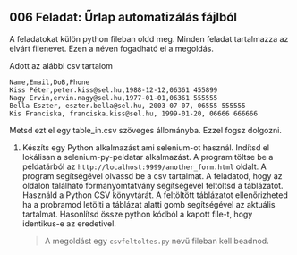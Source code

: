 ## 006 Feladat: Űrlap automatizálás fájlból

A feladatokat külön python fileban oldd meg. Minden feladat tartalmazza az elvárt filenevet. Ezen a néven fogadható el a megoldás.

Adott az alábbi csv tartalom
```
Name,Email,DoB,Phone
Kiss Péter,peter.kiss@sel.hu,1988-12-12,06361 455899
Nagy Ervin,ervin.nagy@sel.hu,1977-01-01,06361 555555
Bella Eszter, eszter.bella@sel.hu, 2003-07-07, 06555 555555
Kis Franciska, franciska.kiss@sel.hu, 1999-01-20, 06666 666666
```
Metsd ezt el egy table_in.csv szöveges állományba. Ezzel fogsz dolgozni.

1) Készíts egy Python alkalmazást ami selenium-ot használ. Indítsd el lokálisan a selenium-py-peldatar alkalmazást. A program töltse be a példatárból az `http://localhost:9999/another_form.html` oldalt. A program segítségével olvassd be a csv tartalmat. A feladatod, hogy az oldalon található formanyomtatvány segítségével feltöltsd a táblázatot. Használd a Python CSV könyvtárát. A feltöltött táblázatot ellenőrizheted ha a probramod letölti a táblázat alatti gomb segítségével az aktuális tartalmat. Hasonlítsd össze python kódból a kapott file-t, hogy identikus-e az eredetivel.
    > A megoldást egy `csvfeltoltes.py` nevű fileban kell beadnod.